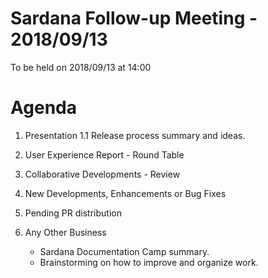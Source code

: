 # Sardana Follow-up Meeting - 2018/09/13

To be held on 2018/09/13 at 14:00

# Agenda

1. Presentation
    1.1 Release process summary and ideas.

2. User Experience Report - Round Table

3. Collaborative Developments - Review

4. New Developments, Enhancements or Bug Fixes

5. Pending PR distribution

6. Any Other Business
    * Sardana Documentation Camp summary.
    * Brainstorming on how to improve and organize work.
